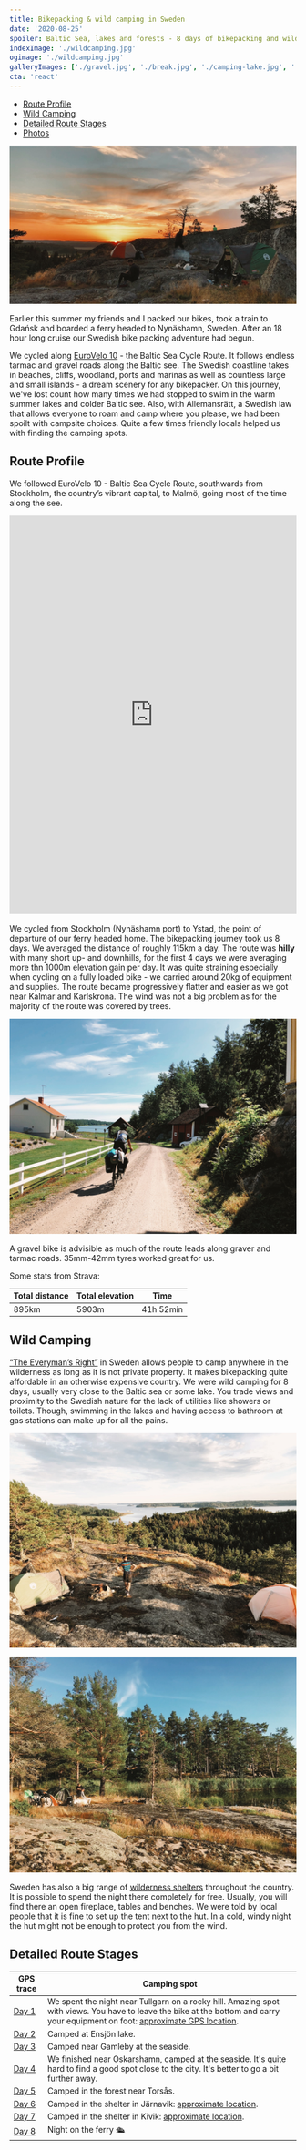 ```yaml
---
title: Bikepacking & wild camping in Sweden
date: '2020-08-25'
spoiler: Baltic Sea, lakes and forests - 8 days of bikepacking and wild camping adventure.
indexImage: './wildcamping.jpg'
ogimage: './wildcamping.jpg'
galleryImages: ['./gravel.jpg', './break.jpg', './camping-lake.jpg', './woods.jpg', './campsite.jpg', './lake.jpg', './cars.jpg', './town.jpg', './tarmac.jpg', './camping.jpg', './max.jpg',]
cta: 'react'
---
```


* [Route Profile](#route-profile)
* [Wild Camping](#wild-camping)
* [Detailed Route Stages](#detailed-route-stages)
* [Photos](#photos)

![Bikepacking in Sweden](./wildcamping.jpg)

Earlier this summer my friends and I packed our bikes, took a train to Gdańsk and boarded a ferry headed to Nynäshamn, Sweden. After an 18 hour long cruise our Swedish bike packing adventure had begun.

We cycled along [EuroVelo 10](https://en.eurovelo.com/ev10) - the Baltic Sea Cycle Route. It follows endless tarmac and gravel roads along the Baltic see. The Swedish coastline takes in beaches, cliffs, woodland, ports and marinas as well as countless large and small islands - a dream scenery for any bikepacker. On this journey, we've lost count how many times we had stopped to swim in the warm summer lakes and colder Baltic see. Also, with Allemansrätt, a Swedish law that allows everyone to roam and camp where you please, we had been spoilt with campsite choices. Quite a few times friendly locals helped us with finding the camping spots.

## Route Profile

We followed EuroVelo 10 - Baltic Sea Cycle Route, southwards from Stockholm, the country’s vibrant capital, to Malmö, going most of the time along the see.

<iframe src="https://ridewithgps.com/embeds?type=route&id=38399851&metricUnits=true&sampleGraph=true" style="width: 1px; min-width: 100%; height: 700px; border: none;" scrolling="no"></iframe>

We cycled from Stockholm (Nynäshamn port) to Ystad, the point of departure of our ferry headed home. The bikepacking journey took us 8 days. We averaged the distance of roughly 115km a day. The route was **hilly** with many short up- and downhills, for the first 4 days we were averaging more thn 1000m elevation gain per day. It was quite straining especially when cycling on a fully loaded bike - we carried around 20kg of equipment and supplies. The route became progressively flatter and easier as we got near Kalmar and Karlskrona. The wind was not a big problem as for the majority of the route was covered by trees.

![Route](./town.jpg)

A gravel bike is advisible as much of the route leads along graver and tarmac roads. 35mm-42mm tyres worked great for us.





Some stats from Strava:

| Total distance | Total elevation | Time      |
|----------------|-----------------|-----------|
| 895km          | 5903m           | 41h 52min |


## Wild Camping

[“The Everyman’s Right”](https://en.wikipedia.org/wiki/Freedom_to_roam) in Sweden allows people to camp anywhere in the wilderness as long as it is not private property. It makes bikepacking quite affordable in an otherwise expensive country. We were wild camping for 8 days, usually very close to the Baltic sea or some lake. You trade views and proximity to the Swedish nature for the lack of utilities like showers or toilets. Though, swimming in the lakes and having access to bathroom at gas stations can make up for all the pains.

![Camping 3](./campsite.jpg)

![Camping 1](./camping-lake.jpg)

Sweden has also a big range of [wilderness shelters](https://www.gone71.com/shelters-in-sweden/) throughout the country. It is possible to spend the night there completely for free. Usually, you will find there an open fireplace, tables and benches. We were told by local people that it is fine to set up the tent next to the hut. In a cold, windy night the hut might not be enough to protect you from the wind.


<image-gallery></image-gallery>



## Detailed Route Stages

| GPS trace                                             | Camping spot                                                                                                                                                                                             |
|-------------------------------------------------------|----------------------------------------------------------------------------------------------------------------------------------------------------------------------------------------------------------|
| [Day 1](https://www.strava.com/activities/3884215700) | We spent the night near Tullgarn on a rocky hill. Amazing spot with views. You have to leave the bike at the bottom and carry your equipment on foot: [approximate GPS location](https://bit.ly/2FVUD3L). |
| [Day 2](https://www.strava.com/activities/3889586064) | Camped at Ensjön lake.                                                                                                                                                                                   |
| [Day 3](https://www.strava.com/activities/3893201117) | Camped near Gamleby at the seaside.                                                                                                                                                                      |
| [Day 4](https://www.strava.com/activities/3898173911) | We finished near Oskarshamn, camped at the seaside. It's quite hard to find a good spot close to the city. It's better to go a bit further away.                                                         |
| [Day 5](https://www.strava.com/activities/3903372251) | Camped in the forest near Torsås.                                                                                                                                                                        |
| [Day 6](https://www.strava.com/activities/3907739263) | Camped in the shelter in Järnavik: [approximate location](https://www.google.com/maps/dir//56.174592000000004,15.079513000000002).                                                                        |
| [Day 7](https://www.strava.com/activities/3912610094) | Camped in the shelter in Kivik: [approximate location](https://www.google.com/maps/dir//55.6865063,14.2337752/@55.6765303,14.0841077,12z).                                                                |
| [Day 8](https://www.strava.com/activities/3916179399) | Night on the ferry 🛳                                                                                                                                                                                    |




